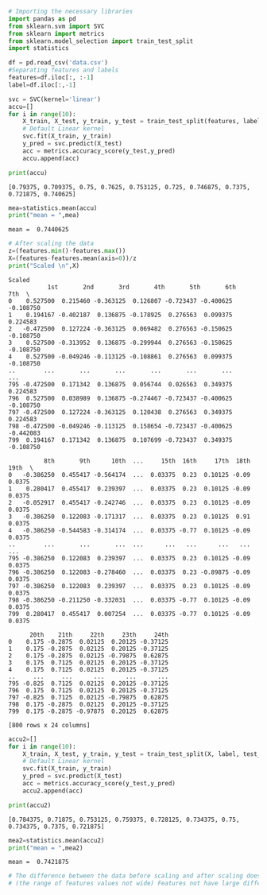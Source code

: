 ```python
# Importing the necessary libraries
import pandas as pd
from sklearn.svm import SVC
from sklearn import metrics
from sklearn.model_selection import train_test_split
import statistics
```


```python
df = pd.read_csv('data.csv')
#Separating features and labels
features=df.iloc[:, :-1]
label=df.iloc[:,-1]
```


```python
svc = SVC(kernel='linear')
accu=[]
for i in range(10):
    X_train, X_test, y_train, y_test = train_test_split(features, label, test_size=0.4, random_state=1+i)
    # Default Linear kernel
    svc.fit(X_train, y_train)
    y_pred = svc.predict(X_test)
    acc = metrics.accuracy_score(y_test,y_pred)
    accu.append(acc)
```


```python
print(accu)
```

    [0.79375, 0.709375, 0.75, 0.7625, 0.753125, 0.725, 0.746875, 0.7375, 0.721875, 0.740625]
    


```python
mea=statistics.mean(accu)
print("mean = ",mea)
```

    mean =  0.7440625
    


```python
# After scaling the data
z=(features.min()-features.max())
X=(features-features.mean(axis=0))/z
print("Scaled \n",X)
```

    Scaled 
               1st       2nd       3rd       4th       5th       6th       7th  \
    0    0.527500  0.215460 -0.363125  0.126807 -0.723437 -0.400625 -0.108750   
    1    0.194167 -0.402187  0.136875 -0.178925  0.276563  0.099375  0.224583   
    2   -0.472500  0.127224 -0.363125  0.069482  0.276563 -0.150625 -0.108750   
    3    0.527500 -0.313952  0.136875 -0.299944  0.276563 -0.150625 -0.108750   
    4    0.527500 -0.049246 -0.113125 -0.108861  0.276563  0.099375 -0.108750   
    ..        ...       ...       ...       ...       ...       ...       ...   
    795 -0.472500  0.171342  0.136875  0.056744  0.026563  0.349375  0.224583   
    796  0.527500  0.038989  0.136875 -0.274467 -0.723437 -0.400625 -0.108750   
    797 -0.472500  0.127224 -0.363125  0.120438  0.276563  0.349375  0.224583   
    798 -0.472500 -0.049246 -0.113125  0.158654 -0.723437 -0.400625 -0.442083   
    799  0.194167  0.171342  0.136875  0.107699 -0.723437  0.349375 -0.108750   
    
              8th       9th      10th  ...     15th  16th     17th  18th    19th  \
    0   -0.386250  0.455417 -0.564174  ...  0.03375  0.23  0.10125 -0.09  0.0375   
    1    0.280417  0.455417  0.239397  ...  0.03375  0.23  0.10125 -0.09  0.0375   
    2   -0.052917  0.455417 -0.242746  ...  0.03375  0.23  0.10125 -0.09  0.0375   
    3   -0.386250  0.122083 -0.171317  ...  0.03375  0.23  0.10125  0.91  0.0375   
    4   -0.386250 -0.544583 -0.314174  ...  0.03375 -0.77  0.10125 -0.09  0.0375   
    ..        ...       ...       ...  ...      ...   ...      ...   ...     ...   
    795 -0.386250  0.122083  0.239397  ...  0.03375  0.23  0.10125 -0.09  0.0375   
    796 -0.386250  0.122083 -0.278460  ...  0.03375  0.23 -0.89875 -0.09  0.0375   
    797 -0.386250  0.122083  0.239397  ...  0.03375  0.23  0.10125 -0.09  0.0375   
    798 -0.386250 -0.211250 -0.332031  ...  0.03375 -0.77  0.10125 -0.09  0.0375   
    799  0.280417  0.455417  0.007254  ...  0.03375 -0.77  0.10125 -0.09  0.0375   
    
          20th    21th     22th     23th     24th  
    0    0.175 -0.2875  0.02125  0.20125 -0.37125  
    1    0.175 -0.2875  0.02125  0.20125 -0.37125  
    2    0.175 -0.2875  0.02125 -0.79875  0.62875  
    3    0.175  0.7125  0.02125  0.20125 -0.37125  
    4    0.175  0.7125  0.02125  0.20125 -0.37125  
    ..     ...     ...      ...      ...      ...  
    795 -0.825  0.7125  0.02125  0.20125 -0.37125  
    796  0.175  0.7125  0.02125  0.20125 -0.37125  
    797 -0.825  0.7125  0.02125 -0.79875  0.62875  
    798  0.175 -0.2875  0.02125  0.20125 -0.37125  
    799  0.175 -0.2875 -0.97875  0.20125  0.62875  
    
    [800 rows x 24 columns]
    


```python
accu2=[]
for i in range(10):
    X_train, X_test, y_train, y_test = train_test_split(X, label, test_size=0.4, random_state=1+i)
    # Default Linear kernel
    svc.fit(X_train, y_train)
    y_pred = svc.predict(X_test)
    acc = metrics.accuracy_score(y_test,y_pred)
    accu2.append(acc)
```


```python
print(accu2)
```

    [0.784375, 0.71875, 0.753125, 0.759375, 0.728125, 0.734375, 0.75, 0.734375, 0.7375, 0.721875]
    


```python
mea2=statistics.mean(accu2)
print("mean = ",mea2)
```

    mean =  0.7421875
    


```python
# The difference between the data before scaling and after scaling doesn't make a big difference on the accuracy.
# (the range of features values not wide) Features not have large difference on the range of their values.
```


```python

```

